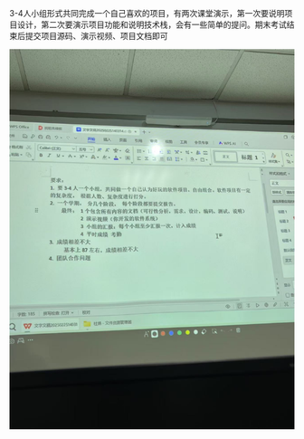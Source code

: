 3-4人小组形式共同完成一个自己喜欢的项目，有两次课堂演示，第一次要说明项目设计，第二次要演示项目功能和说明技术栈，会有一些简单的提问。期末考试结束后提交项目源码、演示视频、项目文档即可

![要求](.\要求.jpg)